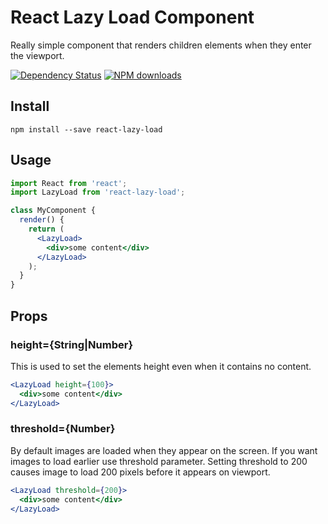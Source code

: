React Lazy Load Component
=========================

Really simple component that renders children elements when they enter the viewport.

[![Dependency Status](https://david-dm.org/loktar00/react-lazy-load.svg?style=flat-square)](https://david-dm.org/loktar00/react-lazy-load)
[![NPM downloads](https://img.shields.io/npm/dm/react-lazy-load.svg?style=flat-square)](https://www.npmjs.com/package/react-lazy-load)

## Install

```
npm install --save react-lazy-load
```

## Usage

```jsx
import React from 'react';
import LazyLoad from 'react-lazy-load';

class MyComponent {
  render() {
    return (
      <LazyLoad>
        <div>some content</div>
      </LazyLoad>
    );
  }
}
```

## Props

### height={String|Number}

This is used to set the elements height even when it contains no content.

```jsx
<LazyLoad height={100}>
  <div>some content</div>
</LazyLoad>
```

### threshold={Number}

By default images are loaded when they appear on the screen. If you want images to load earlier use threshold parameter. Setting threshold to 200 causes image to load 200 pixels before it appears on viewport.

```jsx
<LazyLoad threshold={200}>
  <div>some content</div>
</LazyLoad>
```